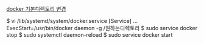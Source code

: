[docker 기본디렉토리 변경](http://www.kwangsiklee.com/2017/07/docker-%EC%95%88%EC%93%B0%EB%8A%94-%EB%8D%B0%EC%9D%B4%ED%84%B0-%EC%A0%95%EB%A6%AC%ED%95%98%EA%B8%B0/)

$ vi /lib/systemd/system/docker.service
[Service]
...
ExecStart=/usr/bin/docker daemon -g /원하는디렉토리
$ sudo service docker stop
$ sudo systemctl daemon-reload
$ sudo service docker start
